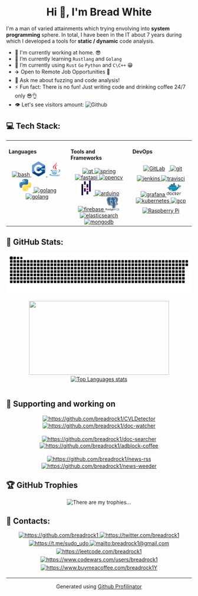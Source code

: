 <h1 align="center">Hi 👋, I'm Bread White</h1>

I'm a man of varied attainments which trying envolving into **system programming** sphere. In total, I have been in the IT about 7 years during which I developed a tools for **static / dynamic** code analysis.

- 🌈  I'm currently working at home. 😎
- 🌱  I’m currently learning `Rustlang` and `Golang`
- 🤔  I’m currently using `Rust` `Go` `Python` and `C\C++` 😁
- ✈️  Open to Remote Job Opportunities 🍻
- 💬  Ask me about fuzzing and code analysis!
- ⚡   Fun fact: There is no fun! Just writing code and drinking coffee 24/7 only 😎👌
- 👁️  Let's see visitors amount: ![Github](https://komarev.com/ghpvc/?username=breadrock1&style=plastic)


## 💻 Tech Stack:

<table><tr><td valign="top" width="33%">

#### Languages
<div align="center">  
  <a href="https://www.gnu.org/software/bash/" target="_blank" rel="noreferrer"> 
  <img src="https://www.vectorlogo.zone/logos/gnu_bash/gnu_bash-icon.svg" alt="bash" width="40" height="40"/> 
  </a> 

  <a href="https://www.w3schools.com/cpp/" target="_blank" rel="noreferrer"> 
  <img src="https://raw.githubusercontent.com/devicons/devicon/master/icons/cplusplus/cplusplus-original.svg" alt="cplusplus" width="40" height="40"/> 
  </a>

  <a href="https://www.java.com" target="_blank" rel="noreferrer"> 
  <img src="https://raw.githubusercontent.com/devicons/devicon/master/icons/java/java-original.svg" alt="java" width="40" height="40"/> 
  </a>

  <a href="https://www.python.org" target="_blank" rel="noreferrer"> 
  <img src="https://raw.githubusercontent.com/devicons/devicon/master/icons/python/python-original.svg" alt="python" width="40" height="40"/> 
  </a> 

  <a href="https://www.rust-lang.org" target="_blank" rel="noreferrer"> 
  <img src="https://www.vectorlogo.zone/logos/rust-lang/rust-lang-icon.svg" alt="golang" width="40" height="40"/> 
  </a>

  <a href="https://go.dev" target="_blank" rel="noreferrer"> 
  <img src="https://www.vectorlogo.zone/logos/golang/golang-icon.svg" alt="golang" width="40" height="40"/> 
  </a>
</div>

</td><td valign="top" width="33%">

#### Tools and Frameworks
<div align="center">
  <a href="https://www.qt.io/" target="_blank" rel="noreferrer"> 
  <img src="https://upload.wikimedia.org/wikipedia/commons/0/0b/Qt_logo_2016.svg" alt="qt" width="40" height="40"/> 
  </a> 

  <a href="https://spring.io/" target="_blank" rel="noreferrer"> 
  <img src="https://www.vectorlogo.zone/logos/springio/springio-icon.svg" alt="spring" width="40" height="40"/> 
  </a> 

  <a href="https://github.com/fastapi" target="_blank" rel="noreferrer">
  <img src="https://avatars.githubusercontent.com/u/156354296?s=200&v=4" alt="fastapi" width="40" height="40"/> 
  </a>

  <a href="https://opencv.org/" target="_blank" rel="noreferrer"> 
  <img src="https://www.vectorlogo.zone/logos/opencv/opencv-icon.svg" alt="opencv" width="40" height="40"/> 
  </a> 

  <a href="https://pandas.pydata.org/" target="_blank" rel="noreferrer"> 
  <img src="https://raw.githubusercontent.com/devicons/devicon/2ae2a900d2f041da66e950e4d48052658d850630/icons/pandas/pandas-original.svg" alt="pandas" width="40" height="40"/> 
  </a>
  
  <a href="https://www.arduino.cc/" target="_blank" rel="noreferrer"> 
  <img src="https://cdn.worldvectorlogo.com/logos/arduino-1.svg" alt="arduino" width="40" height="40"/> 
  </a>
  
  <a href="https://firebase.google.com/" target="_blank" rel="noreferrer"> 
  <img src="https://www.vectorlogo.zone/logos/firebase/firebase-icon.svg" alt="firebase" width="40" height="40"/> 
  </a>

  <a href="https://www.postgresql.org" target="_blank" rel="noreferrer"> 
  <img src="https://raw.githubusercontent.com/devicons/devicon/master/icons/postgresql/postgresql-original-wordmark.svg" alt="postgresql" width="40" height="40"/> 
  </a>

  <a href="https://www.elastic.co" target="_blank" rel="noreferrer"> 
  <img src="https://www.vectorlogo.zone/logos/elastic/elastic-icon.svg" alt="elasticsearch" width="40" height="40"/> 
  </a>

  <a href="https://www.mongodb.com/" target="_blank" rel="noreferrer"> 
  <img src="https://www.vectorlogo.zone/logos/mongodb/mongodb-icon.svg" alt="mongodb" width="40" height="40"/> 
  </a>
</div>

</td><td valign="top" width="33%">

#### DevOps
<div align="center">
  <a href="https://about.gitlab.com/" target="_blank">
  <img style="margin: 10px" src="https://profilinator.rishav.dev/skills-assets/gitlab.svg" alt="GitLab" height="50" />
  </a>

  <a href="https://git-scm.com/" target="_blank" rel="noreferrer"> 
  <img src="https://www.vectorlogo.zone/logos/git-scm/git-scm-icon.svg" alt="git" width="40" height="40"/> 
  </a> 

  <a href="https://www.jenkins.io" target="_blank" rel="noreferrer"> 
  <img src="https://www.vectorlogo.zone/logos/jenkins/jenkins-icon.svg" alt="jenkins" width="40" height="40"/> 
  </a>

  <a href="https://travis-ci.org" target="_blank" rel="noreferrer"> 
  <img src="https://www.vectorlogo.zone/logos/travis-ci/travis-ci-icon.svg" alt="travisci" width="40" height="40"/> 
  </a>

  <a href="https://grafana.com" target="_blank" rel="noreferrer"> 
  <img src="https://www.vectorlogo.zone/logos/grafana/grafana-icon.svg" alt="grafana" width="40" height="40"/> 
  </a>

  <a href="https://www.docker.com/" target="_blank" rel="noreferrer"> 
  <img src="https://raw.githubusercontent.com/devicons/devicon/master/icons/docker/docker-original-wordmark.svg" alt="docker" width="40" height="40"/> 
  </a> 

  <a href="https://kubernetes.io" target="_blank" rel="noreferrer"> 
  <img src="https://img.icons8.com/color/200/kubernetes.png" alt="kubernetes" width="40" height="40"/> 
  </a>

  <a href="https://cloud.google.com" target="_blank" rel="noreferrer"> 
  <img src="https://www.vectorlogo.zone/logos/google_cloud/google_cloud-icon.svg" alt="gcp" width="40" height="40"/> 
  </a>

  <a href="https://www.raspberrypi.org/" target="_blank">
  <img style="margin: 10px" src="https://profilinator.rishav.dev/skills-assets/raspberrypi.png" alt="Raspberry Pi" height="50" />
  </a>
</div>

</td></tr></table>


## 🧮 GitHub Stats:

<div align="center">
  <a href="https://github.com/breadrock1/breadrock1/blob/output/github-contribution-grid-snake.svg" rel="noreferrer">
  <img src="https://github.com/breadrock1/breadrock1/blob/output/github-contribution-grid-snake.svg"> 
  </a>
</div>

</br>

<div align="center">
  <a href="https://github-readme-stats.vercel.app/api?username=breadrock1&show_icons=true&locale=en" rel="noreferrer">
  <img src="https://github-readme-stats.vercel.app/api?username=breadrock1&show_icons=true&locale=en" height="200" width="380" />
  </a>
  
  <a href="https://github-readme-stats-git-masterrstaa-rickstaa.vercel.app/api/top-langs/?username=breadrock1&langs_count=7&hide=Jupyter%20Notebook&hide_border=true&layout=compact" rel="noreferrer" />
  <img src="https://github-readme-stats-git-masterrstaa-rickstaa.vercel.app/api/top-langs/?username=breadrock1&langs_count=7&hide=Jupyter%20Notebook&hide_border=true&layout=compact" alt="Top Languages stats" height="200" />
  </a>
</div>

</br>


## 🏡 Supporting and working on

<div align="center">
  <a href="https://github.com/breadrock1/CVLDetector">
  <img src="https://github-readme-stats.vercel.app/api/pin/?username=breadrock1&repo=CVLDetector&theme=buefy"
                                                    alt="https://github.com/breadrock1/CVLDetector" align="center" />
  </a>

  <a href="https://github.com/breadrock1/doc-watcher">
  <img src="https://github-readme-stats.vercel.app/api/pin/?username=breadrock1&repo=doc-watcher&theme=buefy" 
                                                    alt="https://github.com/breadrock1/doc-watcher" align="center" />
  </a>
</div>

</br>

<div align="center">
  <a href="https://github.com/breadrock1/doc-searcher">
  <img src="https://github-readme-stats.vercel.app/api/pin/?username=breadrock1&repo=doc-searcher&theme=buefy" 
                                                    alt="https://github.com/breadrock1/doc-searcher" align="center" />
  </a>

  <a href="https://github.com/breadrock1/adblock-coffee">
  <img src="https://github-readme-stats.vercel.app/api/pin/?username=breadrock1&repo=adblock-coffee&theme=buefy" 
                                                    alt="https://github.com/breadrock1/adblock-coffee" align="center" />
  </a>
</div>

</br>

<div align="center">
  <a href="https://github.com/breadrock1/news-rss">
  <img src="https://github-readme-stats.vercel.app/api/pin/?username=breadrock1&repo=news-rss&theme=buefy" 
                                                    alt="https://github.com/breadrock1/news-rss" align="center" />
  </a>
  
  <a href="https://github.com/breadrock1/news-weeder">
  <img src="https://github-readme-stats.vercel.app/api/pin/?username=breadrock1&repo=news-weeder&theme=buefy" 
                                                    alt="https://github.com/breadrock1/news-weeder" align="center" />
  </a>
</div>


## 🏆 GitHub Trophies

<div align="center">
  <img src="https://github-profile-trophy.vercel.app/?username=breadrock1&no-frame=false&no-bg=true&margin-w=3" alt="There are my trophies..." />
</div>


## 📩 Contacts:

<div align="center" width=100>
  <a href="https://github.com/breadrock1" target="_blank">
  <img src=https://img.shields.io/badge/github-breadrock1-%2324292e.svg?&style=plastic&logo=github&logoColor=white 
    alt="https://github.com/breadrock1" style="margin-bottom: 5px;" />
  </a>
  
  <a href="https://twitter.com/breadrock1" target="_blank">
  <img src=https://img.shields.io/badge/twitter-breadrock1-%2300acee.svg?&style=plastic&logo=twitter&logoColor=white alt="https://twitter.com/breadrock1" style="margin-bottom: 5px;" />
  </a>
  
  <a href="https://t.me/sudo_udo" target="_blank">
  <img src="https://img.shields.io/badge/Telegram-@sudo_udo-33A8E3?&style=plastic&logo=telegram&logoColor=white" alt="https://t.me/sudo_udo" style="margin-bottom: 5px;" />
  </a>
  
  <a href="mailto:breadrock1@gmail.com?Subject=What's up bro!" target="_blank">
  <img src="https://img.shields.io/badge/Gmail-breadrock1-D14836?style=plastic&logo=gmail&logoColor=white" alt="mailto:breadrock1@gmail.com" style="margin-bottom: 5px;" />
  </a>
</div>

<div align="center" width=100>
  <a href="https://leetcode.com/breadrock1" target="_blank" style="display: inline-block;">
  <img src="https://img.shields.io/badge/LeetCode-breadrock1-000000?style=plastice&logo=LeetCode" alt="https://leetcode.com/breadrock1" style="margin-bottom: 5px;" />
  </a>                                              
                                                    
  <a href="https://www.codewars.com/users/breadrock1" target="_blank" style="display: inline-block;">
  <img src="https://img.shields.io/badge/Codewars-breadrock1-B1361E?style=plastic&logo=Codewars&logoColor=white" alt="https://www.codewars.com/users/breadrock1" style="margin-bottom: 5px;" />
  </a>
</div>

<div align="center" width=100>
  <a href="https://www.buymeacoffee.com/breadrock1Y" target="_blank" style="display: inline-block;">
  <img src="https://img.shields.io/badge/Donate-Buy%20Me%20A%20Coffee-orange.svg?style=plastic&logo=buymeacoffee" alt="https://www.buymeacoffee.com/breadrock1Y" style="margin-bottom: 5px;" />
  </a>
</div>

---
<div align="center">Generated using <a href="https://profilinator.rishav.dev/" target="_blank">Github Profilinator</a></div>
